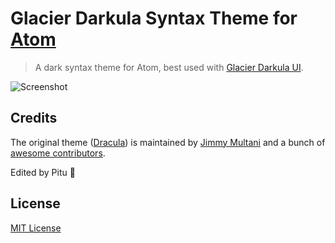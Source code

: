 # Glacier Darkula Syntax Theme for [Atom](https://atom.io)

> A dark syntax theme for Atom, best used with [Glacier Darkula UI](https://github.com/pit00/glacier-darkula-ui).

![Screenshot](https://i.imgur.com/UOfT3Tc.png)

## Credits
The original theme ([Dracula](https://github.com/dracula/atom)) is maintained by [Jimmy Multani](https://github.com/JimmyMultani) and a bunch of [awesome contributors](https://github.com/dracula/atom/graphs/contributors).

Edited by Pitu :metal:

## License
[MIT License](./LICENSE)

